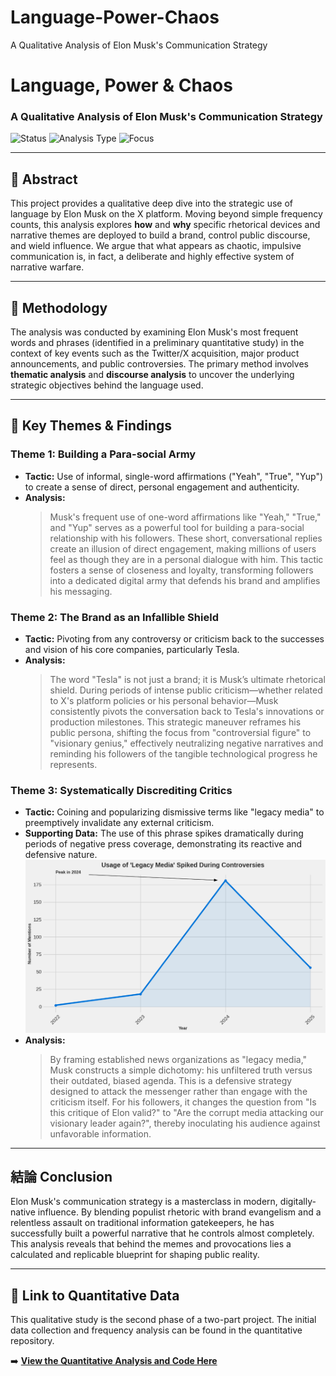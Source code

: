 # Language-Power-Chaos
A Qualitative Analysis of Elon Musk's Communication Strategy
# Language, Power & Chaos
### A Qualitative Analysis of Elon Musk's Communication Strategy

![Status](https://img.shields.io/badge/Status-Completed-success?style=for-the-badge) ![Analysis Type](https://img.shields.io/badge/Analysis-Qualitative-blueviolet?style=for-the-badge) ![Focus](https://img.shields.io/badge/Focus-Discourse_&_Rhetoric-9cf?style=for-the-badge)



---

## 📖 Abstract
This project provides a qualitative deep dive into the strategic use of language by Elon Musk on the X platform. Moving beyond simple frequency counts, this analysis explores **how** and **why** specific rhetorical devices and narrative themes are deployed to build a brand, control public discourse, and wield influence. We argue that what appears as chaotic, impulsive communication is, in fact, a deliberate and highly effective system of narrative warfare.

---

## 🔬 Methodology
The analysis was conducted by examining Elon Musk's most frequent words and phrases (identified in a preliminary quantitative study) in the context of key events such as the Twitter/X acquisition, major product announcements, and public controversies. The primary method involves **thematic analysis** and **discourse analysis** to uncover the underlying strategic objectives behind the language used.

---

## 🔑 Key Themes & Findings

### Theme 1: Building a Para-social Army
* **Tactic:** Use of informal, single-word affirmations ("Yeah", "True", "Yup") to create a sense of direct, personal engagement and authenticity.
* **Analysis:**
    > Musk's frequent use of one-word affirmations like "Yeah," "True," and "Yup" serves as a powerful tool for building a para-social relationship with his followers. These short, conversational replies create an illusion of direct engagement, making millions of users feel as though they are in a personal dialogue with him. This tactic fosters a sense of closeness and loyalty, transforming followers into a dedicated digital army that defends his brand and amplifies his messaging.

### Theme 2: The Brand as an Infallible Shield
* **Tactic:** Pivoting from any controversy or criticism back to the successes and vision of his core companies, particularly Tesla.
* **Analysis:**
    > The word "Tesla" is not just a brand; it is Musk’s ultimate rhetorical shield. During periods of intense public criticism—whether related to X's platform policies or his personal behavior—Musk consistently pivots the conversation back to Tesla's innovations or production milestones. This strategic maneuver reframes his public persona, shifting the focus from "controversial figure" to "visionary genius," effectively neutralizing negative narratives and reminding his followers of the tangible technological progress he represents.

### Theme 3: Systematically Discrediting Critics
* **Tactic:** Coining and popularizing dismissive terms like "legacy media" to preemptively invalidate any external criticism.
* **Supporting Data:** The use of this phrase spikes dramatically during periods of negative press coverage, demonstrating its reactive and defensive nature.
    ![Chart: Yearly Mentions of 'Legacy Media'](images/LegacyMedia_year.png)
* **Analysis:**
    > By framing established news organizations as "legacy media," Musk constructs a simple dichotomy: his unfiltered truth versus their outdated, biased agenda. This is a defensive strategy designed to attack the messenger rather than engage with the criticism itself. For his followers, it changes the question from "Is this critique of Elon valid?" to "Are the corrupt media attacking our visionary leader again?", thereby inoculating his audience against unfavorable information.

---

## 結論 Conclusion
Elon Musk's communication strategy is a masterclass in modern, digitally-native influence. By blending populist rhetoric with brand evangelism and a relentless assault on traditional information gatekeepers, he has successfully built a powerful narrative that he controls almost completely. This analysis reveals that behind the memes and provocations lies a calculated and replicable blueprint for shaping public reality.

---

## 🔗 Link to Quantitative Data
This qualitative study is the second phase of a two-part project. The initial data collection and frequency analysis can be found in the quantitative repository.

➡️ **[View the Quantitative Analysis and Code Here](https://github.com/TwojaNazwaUzytkownika/Nazwa-Repozytorium-Ilosciowego)**
